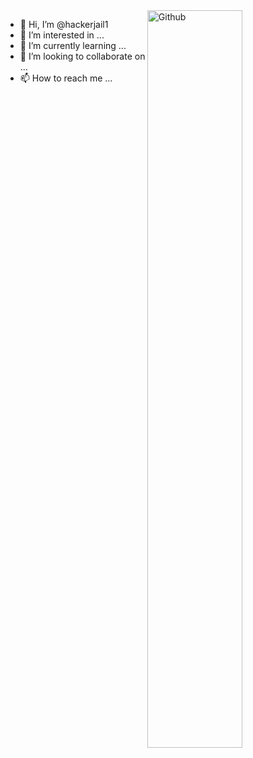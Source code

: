 <img width="55%" align="right" alt="Github" src="https://github-readme-streak-stats.herokuapp.com/?user=hackerjail1" alt="hackerjail1" />

- 👋 Hi, I’m @hackerjail1
- 👀 I’m interested in ...
- 🌱 I’m currently learning ...
- 💞️ I’m looking to collaborate on ...
- 📫 How to reach me ...

<!---
hackerjail1/hackerjail1 is a ✨ special ✨ repository because its `README.md` (this file) appears on your GitHub profile.
You can click the Preview link to take a look at your changes.
--->
